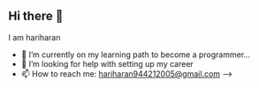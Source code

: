 ## Hi there 👋

I am hariharan
- 🌱 I’m currently on my learning path to become a programmer...
- 🤔 I’m looking for help with setting up my career 
- 📫 How to reach me: hariharan944212005@gmail.com
-->
